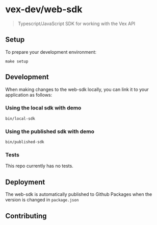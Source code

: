 # vex-dev/web-sdk
> Typescript/JavaScript SDK for working with the Vex API

## Setup

To prepare your development environment:

```
make setup
```

## Development
When making changes to the web-sdk locally, you can link it to your application as follows:

### Using the local sdk with demo

```
bin/local-sdk
```

### Using the published sdk with demo

```
bin/published-sdk
```

### Tests

This repo currently has no tests.

## Deployment

The web-sdk is automatically published to Github Packages when the version is changed in `package.json`

## Contributing

